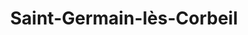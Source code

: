 ---
title: Saint-Germain-lès-Corbeil
url: /saint-germain-les-corbeil/
latitude: 48.621
longitude: 2.492
---